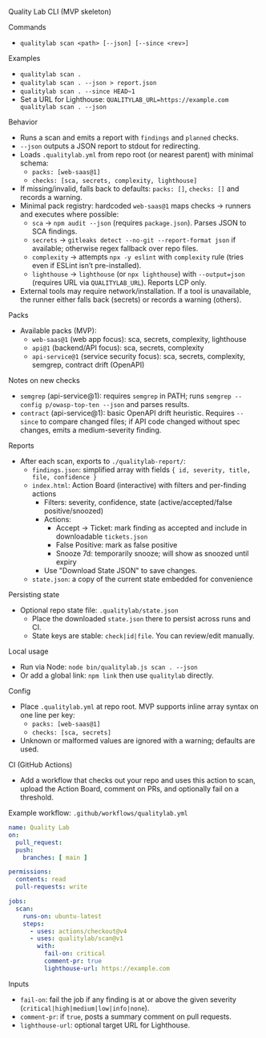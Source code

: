Quality Lab CLI (MVP skeleton)

Commands
- `qualitylab scan <path> [--json] [--since <rev>]`

Examples
- `qualitylab scan .`
- `qualitylab scan . --json > report.json`
- `qualitylab scan . --since HEAD~1`
- Set a URL for Lighthouse: `QUALITYLAB_URL=https://example.com qualitylab scan . --json`

Behavior
- Runs a scan and emits a report with `findings` and `planned` checks.
- `--json` outputs a JSON report to stdout for redirecting.
- Loads `.qualitylab.yml` from repo root (or nearest parent) with minimal schema:
  - `packs: [web-saas@1]`
  - `checks: [sca, secrets, complexity, lighthouse]`
- If missing/invalid, falls back to defaults: `packs: []`, `checks: []` and records a warning.
- Minimal pack registry: hardcoded `web-saas@1` maps checks → runners and executes where possible:
  - `sca` → `npm audit --json` (requires `package.json`). Parses JSON to SCA findings.
  - `secrets` → `gitleaks detect --no-git --report-format json` if available; otherwise regex fallback over repo files.
  - `complexity` → attempts `npx -y eslint` with `complexity` rule (tries even if ESLint isn’t pre-installed).
  - `lighthouse` → `lighthouse` (or `npx lighthouse`) with `--output=json` (requires URL via `QUALITYLAB_URL`). Reports LCP only.
- External tools may require network/installation. If a tool is unavailable, the runner either falls back (secrets) or records a warning (others).

Packs
- Available packs (MVP):
  - `web-saas@1` (web app focus): sca, secrets, complexity, lighthouse
  - `api@1` (backend/API focus): sca, secrets, complexity
  - `api-service@1` (service security focus): sca, secrets, complexity, semgrep, contract drift (OpenAPI)

Notes on new checks
- `semgrep` (api-service@1): requires `semgrep` in PATH; runs `semgrep --config p/owasp-top-ten --json` and parses results.
- `contract` (api-service@1): basic OpenAPI drift heuristic. Requires `--since` to compare changed files; if API code changed without spec changes, emits a medium-severity finding.

Reports
- After each scan, exports to `./qualitylab-report/`:
  - `findings.json`: simplified array with fields `{ id, severity, title, file, confidence }`
  - `index.html`: Action Board (interactive) with filters and per-finding actions
    - Filters: severity, confidence, state (active/accepted/false positive/snoozed)
    - Actions:
      - Accept → Ticket: mark finding as accepted and include in downloadable `tickets.json`
      - False Positive: mark as false positive
      - Snooze 7d: temporarily snooze; will show as snoozed until expiry
    - Use "Download State JSON" to save changes.
  - `state.json`: a copy of the current state embedded for convenience

Persisting state
- Optional repo state file: `.qualitylab/state.json`
  - Place the downloaded `state.json` there to persist across runs and CI.
  - State keys are stable: `check|id|file`. You can review/edit manually.

Local usage
- Run via Node: `node bin/qualitylab.js scan . --json`
- Or add a global link: `npm link` then use `qualitylab` directly.

Config
- Place `.qualitylab.yml` at repo root. MVP supports inline array syntax on one line per key:
  - `packs: [web-saas@1]`
  - `checks: [sca, secrets]`
- Unknown or malformed values are ignored with a warning; defaults are used.

CI (GitHub Actions)
- Add a workflow that checks out your repo and uses this action to scan, upload the Action Board, comment on PRs, and optionally fail on a threshold.

Example workflow: `.github/workflows/qualitylab.yml`

```yaml
name: Quality Lab
on:
  pull_request:
  push:
    branches: [ main ]

permissions:
  contents: read
  pull-requests: write

jobs:
  scan:
    runs-on: ubuntu-latest
    steps:
      - uses: actions/checkout@v4
      - uses: qualitylab/scan@v1
        with:
          fail-on: critical
          comment-pr: true
          lighthouse-url: https://example.com
```

Inputs
- `fail-on`: fail the job if any finding is at or above the given severity (`critical|high|medium|low|info|none`).
- `comment-pr`: if `true`, posts a summary comment on pull requests.
- `lighthouse-url`: optional target URL for Lighthouse.

